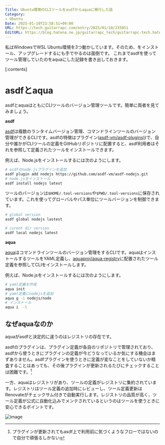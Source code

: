 ```yaml
---
Title: Ubuntu環境のCLIツールをasdfからaquaに移行した話
Category:
- Ubuntu
Date: 2025-01-10T23:58:51+09:00
URL: https://tech.guitarrapc.com/entry/2025/01/10/235851
EditURL: https://blog.hatena.ne.jp/guitarrapc_tech/guitarrapc-tech.hatenablog.com/atom/entry/6802418398319065657
---
```


私はWindowsでWSL Ubuntu環境を3つ動かしています。そのため、をインストール、アップグレードするにも手でやるのは面倒です。
これまでasdfを使ってツール管理していたのをaquaにした記録を書き出しておきます。

[:contents]

# asdfとaqua

asdfとaquaはともにCLIツールのバージョン管理ツールです。簡単に両者を見てみましょう。

**asdf**

[asdf](https://github.com/asdf-vm/asdf)は複数のランタイムバージョン管理、コマンドラインツールのバージョン管理ができるCLIです。asdfの特徴はプラグイン([asdf-vm/asdf-plugins)](https://github.com/asdf-vm/asdf-plugins))で、自分や誰かがCLIツールの定義をGitHubリポジトリに配置すると、asdf利用者はそれを参照して定義されたツールをインストールできます。

例えば、Node.jsをインストールするには次のようにします。

```sh
# asdfのnode.jsプラグインを追加
asdf plugin add nodejs https://github.com/asdf-vm/asdf-nodejs.git
# node.jsをインストール
asdf install nodejs latest
```

ツールのバージョンは`$HOME/.tool-versions`や`$PWD/.tool-versions`に保存されています。これを使ってグローバルやパス単位にツールバージョンを制御できます。

```sh
# global version
asdf global nodejs lastest

# curent dir version
asdf local nodejs latest
```

**aqua**

[aqua](https://github.com/aquaproj/aqua)はコマンドラインツールのバージョン管理をするCLIです。aquaはインストールするツールをYAML定義し、[aquaproj/aqua-registry](https://github.com/aquaproj/aqua-registry)に配置されたツール定義を参照してCLIをインストールします。

例えば、Node.jsをインストールするには次のようにします。

```sh
# yaml定義を作成
aqua init
# yaml定義にnodejsを追加
aqua g -i nodejs/node
# インストール
aqua i  -l
```

## なぜaquaなのか

aquaがasdfと決定的に違うのはレジストリの存在です。

asdfのプラグインは、プラグイン定義が各自のリポジトリで管理されており、asdfから使うときにプラグインの定義が今どうなっているか気にする機会はまずありません。asdfプラグインを使うときに定義が変なことをしていないか精査することはあっても、その後プラグインが更新されるたびにチェックすることは困難です。[^1]

一方、aquaはレジストリがあり、ツールの定義がレジストリに集約されています。レジストリはツール定義の追加時にレビューし、ツール定義更新はRenovateがチェックサム付きで自動実行します。レジストリの品質が高く、ツール定義が公式に自動化込みでメンテされているというのはツールを使うときに安心できるポイントです。

![image](https://github.com/user-attachments/assets/4b6ab0b9-ee25-4983-87ff-6d7caabb1ab7)


[^1]: プラグインが更新されてもasdf上で利用前に気づくようなフローではないので自分で頑張るしかない

